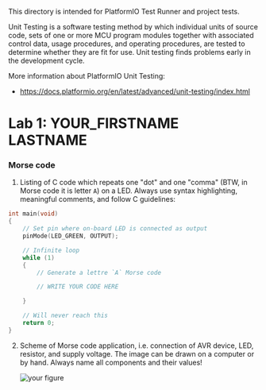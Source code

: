 
This directory is intended for PlatformIO Test Runner and project tests.

Unit Testing is a software testing method by which individual units of
source code, sets of one or more MCU program modules together with associated
control data, usage procedures, and operating procedures, are tested to
determine whether they are fit for use. Unit testing finds problems early
in the development cycle.

More information about PlatformIO Unit Testing:
- https://docs.platformio.org/en/latest/advanced/unit-testing/index.html


# Lab 1: YOUR_FIRSTNAME LASTNAME

### Morse code

1. Listing of C code which repeats one "dot" and one "comma" (BTW, in Morse code it is letter `A`) on a LED. Always use syntax highlighting, meaningful comments, and follow C guidelines:

```c
int main(void)
{
    // Set pin where on-board LED is connected as output
    pinMode(LED_GREEN, OUTPUT);

    // Infinite loop
    while (1)
    {
        // Generate a lettre `A` Morse code

        // WRITE YOUR CODE HERE

    }

    // Will never reach this
    return 0;
}
```

2. Scheme of Morse code application, i.e. connection of AVR device, LED, resistor, and supply voltage. The image can be drawn on a computer or by hand. Always name all components and their values!

   ![your figure](/digital-electronics-2/lab1-blink_arduino/circuit.png)
